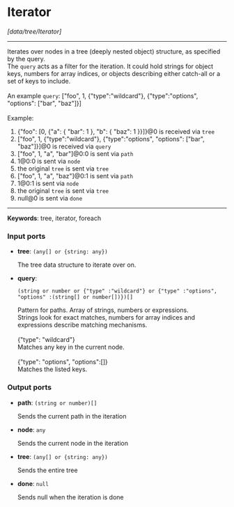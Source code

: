 # Iterator

_[data/tree/Iterator]_

---

Iterates over nodes in a tree (deeply nested object) structure, as specified by the query.<br>
The `query` acts as a filter for the iteration. It could hold strings for object keys, numbers for array indices, or objects describing either catch-all or a set of keys to include.<br>
<br>
An example `query`: ["foo", 1, {"type":"wildcard"}, {"type":"options", "options": ["bar", "baz"]}]<br>
<br>
Example:<br>
1. {"foo": [0, {"a": { "bar": 1 }, "b": { "baz": 1 }}]}@0 is received via `tree`<br>
2.  ["foo", 1, {"type":"wildcard"}, {"type":"options", "options": ["bar", "baz"]}]@0 is received via `query`<br>
3. ["foo", 1, "a", "bar"]@0:0 is sent via `path`<br>
4. 1@0:0 is sent via `node`<br>
5. the original `tree` is sent via `tree`<br>
6. ["foo", 1, "a", "baz"]@0:1 is sent via `path`<br>
7. 1@0:1 is sent via `node`<br>
8. the original `tree` is sent via `tree`<br>
9. null@0 is sent via `done`<br>

---

__Keywords__: tree, iterator, foreach

### Input ports

* __tree__: ` (any[] or {string: any}) `


    The tree data structure to iterate over on.<br>


* __query__: 
    ```
    (string or number or {"type" :"wildcard"} or {"type" :"options", "options" :(string[] or number[])})[]
    ```


    Pattern for paths. Array of strings, numbers or expressions.<br>
    Strings look for exact matches, numbers for array indices and expressions describe matching mechanisms.<br>
    <br>
    {"type": "wildcard"}<br>
    Matches any key in the current node.<br>
    <br>
    {"type": "options", "options":[]}<br>
    Matches the listed keys.<br>

### Output ports

* __path__: ` (string or number)[] `


    Sends the current path in the iteration<br>


* __node__: ` any `


    Sends the current node in the iteration<br>


* __tree__: ` (any[] or {string: any}) `


    Sends the entire tree<br>


* __done__: ` null `


    Sends null when the iteration is done<br>


